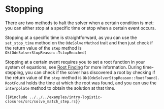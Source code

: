 # Stopping

There are two methods to halt the solver when a certain condition is met: you can either stop at a specific time or stop when a certain event occurs. 

Stopping at a specific time is straightforward, as you can use the `set_stop_time` method on the `OdeSolverMethod` trait and then just check if the return value of the `step` method is `Ok(OdeSolverStopReason::TstopReached)`

Stopping at a certain event requires you to set a root function in your system of equations, see [Root Finding](specify/closure/root_finding.md) for more information. During time-stepping, you can check if the solver has discovered a root by checking if the return value of the `step` method is `Ok(OdeSolverStopReason::RootFound)`. `RootFound` holds the time at which the root was found, and you can use the `interpolate` method to obtain the solution at that time.

```rust,ignore
{{#include ../../../examples/intro-logistic-closures/src/solve_match_step.rs}}
```
